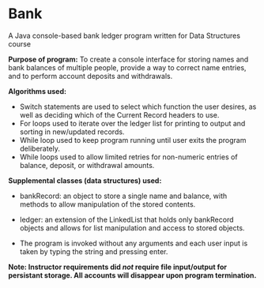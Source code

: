 # Bank
A Java console-based bank ledger program written for Data Structures course


**Purpose of program:** To create a console interface for storing names and bank balances of multiple people, provide a way to correct name entries, and to perform account deposits and withdrawals.

**Algorithms used:**
* Switch statements are used to select which function the user desires, as well as deciding which of the Current Record headers to use.
* For loops used to iterate over the ledger list for printing to output and sorting in new/updated records.
* While loop used to keep program running until user exits the program deliberately.
* While loops used to allow limited retries for non-numeric entries of balance, deposit, or withdrawal amounts.

**Supplemental classes (data structures) used:**

* bankRecord: an object to store a single name and balance, with methods to allow manipulation of the stored contents.

* ledger: an extension of the LinkedList that holds only bankRecord objects and allows for list manipulation and access to stored objects.

* The program is invoked without any arguments and each user input is taken by typing the string and pressing enter.

**Note: Instructor requirements did _not_ require file input/output for persistant storage. All accounts will disappear upon program termination.**
